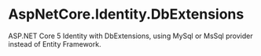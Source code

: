 # AspNetCore.Identity.DbExtensions
ASP.NET Core 5 Identity with DbExtensions, using MySql or MsSql provider instead of Entity Framework.
